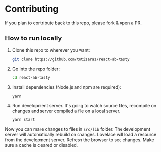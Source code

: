 # Contributing

If you plan to contribute back to this repo, please fork & open a PR.

## How to run locally

1. Clone this repo to wherever you want:
   ```sh
   git clone https://github.com/tutizaraz/react-ab-tasty
   ```
2. Go into the repo folder:
   ```sh
   cd react-ab-tasty
   ```
3. Install dependencies (Node.js and npm are required):
   ```sh
   yarn
   ```
4. Run development server. It's going to watch source files, recompile on changes and server compiled a file on a local server.
   ```sh
   yarn start
   ```

Now you can make changes to files in `src/lib` folder. The development server will automatically rebuild on changes. Lovelace will load a resource from the development server. Refresh the browser to see changes. Make sure a cache is cleared or disabled.
